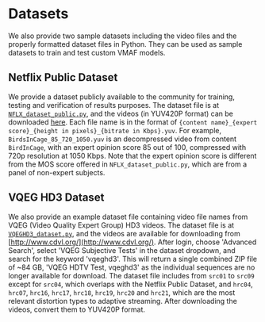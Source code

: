 # Datasets

We also provide two sample datasets including the video files and the properly formatted dataset files in Python. They can be used as sample datasets to train and test custom VMAF models.

## Netflix Public Dataset

We provide a dataset publicly available to the community for training, testing and verification of results purposes. The dataset file is at [`NFLX_dataset_public.py`](../dataset/NFLX_dataset_public.py), and the videos (in YUV420P format) can be downloaded [here](https://drive.google.com/folderview?id=0B3YWNICYMBIweGdJbERlUG9zc0k&usp=sharing). Each file name is in the format of `{content name}_{expert score}_{height in pixels}_{bitrate in Kbps}.yuv`. For example, `BirdsInCage_85_720_1050.yuv` is an decompressed video from content `BirdInCage`, with an expert opinion score 85 out of 100, compressed with 720p resolution at 1050 Kbps. Note that the expert opinion score is different from the MOS score offered in `NFLX_dataset_public.py`, which are from a panel of non-expert subjects.

## VQEG HD3 Dataset

We also provide an example dataset file containing video file names from VQEG (Video Quality Expert Group) HD3 videos. The dataset file is at [`VQEGHD3_dataset.py`](../dataset/VQEGHD3_dataset.py), and the videos are available for downloading from [http://www.cdvl.org/](http://www.cdvl.org/). After login, choose 'Advanced Search', select 'VQEG Subjective Tests' in the dataset dropdown, and search for the keyword 'vqeghd3'. This will return a single combined ZIP file of ~84 GB, 'VQEG HDTV Test, vqeghd3' as the individual sequences are no longer available for download. The dataset file includes from `src01` to `src09` except for `src04`, which overlaps with the Netflix Public Dataset, and `hrc04`, `hrc07`, `hrc16`, `hrc17`, `hrc18`, `hrc19`, `hrc20` and `hrc21`, which are the most relevant distortion types to adaptive streaming. After downloading the videos, convert them to YUV420P format.
